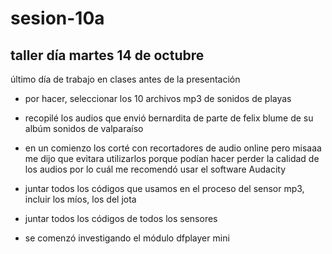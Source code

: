 # sesion-10a
## taller día martes 14 de octubre

último día de trabajo en clases antes de la presentación

- por hacer, seleccionar los 10 archivos mp3 de sonidos de playas

- recopilé los audios que envió bernardita de parte de felix blume de su albúm sonidos de valparaíso
- en un comienzo los corté con recortadores de audio online pero misaaa me dijo que evitara utilizarlos porque podían hacer perder la calidad de los audios por lo cuál me recomendó usar el software Audacity
- juntar todos los códigos que usamos en el proceso del sensor mp3, incluir los míos, los del jota
- juntar todos los códigos de todos los sensores




- se comenzó investigando el módulo dfplayer mini 
